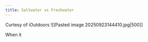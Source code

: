 ```yaml
---
title: Saltwater vs Freshwater
---
```

Curtesy of iOutdoors
![[Pasted image 20250923144410.jpg|500]]

When it 